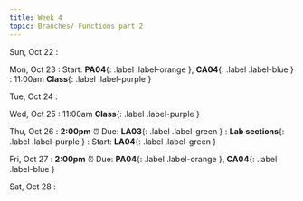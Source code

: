 ```yaml
---
title: Week 4
topic: Branches/ Functions part 2
---
```

Sun, Oct 22
: 

Mon, Oct 23
: Start: **PA04**{: .label .label-orange }, **CA04**{: .label .label-blue }
: 11:00am **Class**{: .label .label-purple }


Tue, Oct 24
: 

Wed, Oct 25
: 11:00am **Class**{: .label .label-purple } 


Thu, Oct 26
: **2:00pm**  ⏰  Due: **LA03**{: .label .label-green }
: **Lab sections**{: .label .label-purple }
: Start: **LA04**{: .label .label-green }


Fri, Oct 27
: **2:00pm**  ⏰  Due: **PA04**{: .label .label-orange }, **CA04**{: .label .label-blue }


Sat, Oct 28
: 

